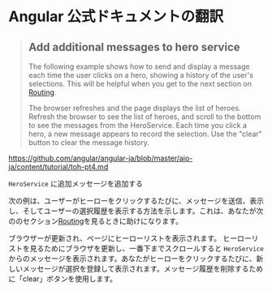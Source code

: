 # Angular 公式ドキュメントの翻訳

> ## Add additional messages to hero service
> 
> The following example shows how to send and display a message each time the user clicks on
> a hero, showing a history of the user's selections. This will be helpful when you get to the
> next section on [Routing](tutorial/toh-pt5).
> 
> <code-example header="src/app/heroes/heroes.component.ts"
> path="toh-pt4/src/app/heroes/heroes.component.ts">
> </code-example>
> 
> The browser refreshes and the page displays the list of heroes.
> Refresh the browser to see the list of heroes, and scroll to the bottom to see the
> messages from the HeroService. Each time you click a hero, a new message appears to record
> the selection. Use the "clear" button to clear the message history.
> 

https://github.com/angular/angular-ja/blob/master/aio-ja/content/tutorial/toh-pt4.md

`HeroService` に追加メッセージを追加する

次の例は、ユーザーがヒーローをクリックするたびに、メッセージを送信、表示し、そしてユーザーの選択履歴を表示する方法を示します。これは、あなたが次ののセクション[Routing](tutorial/toh-pt5)を見るときに助けになります。

ブラウザーが更新され、ページにヒーローリストを表示されます。
ヒーローリストを見るためにブラウザを更新し、一番下までスクロールすると `HeroService` からのメッセージを表示されます。あなたがヒーローをクリックするたびに、新しいメッセージが選択を登録して表示されます。メッセージ履歴を削除するために「clear」ボタンを使用します。

